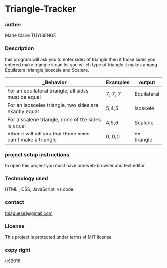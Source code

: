 #  Triangle-Tracker

###  auther

Marie Claire TUYISENGE

###  Description

this program will ask you to enter sides of triangle then if those sides you entered make triangle it can let you which type of triangle it makes among Equilateral triangle,Isoscele and Scalene.


|                        ___Behavior__                            |  __Examples__  | __output__  |
|-----------------------------------------------------------------|----------------|-------------|
| For an equilateral triangle, all sides must be equal            | 7, 7, 7        | Equilateral |
| For an isosceles triangle, two sides are exactly equal          | 5,4,5          | Isoscele    |
|For a scalene triangle, none of the sides is equal               | 4,5,6          |  Scalene    |
|other it will tell you that those sides can't make a triangle    | 0, 0,0         |no triangle  |

###  project setup instructions

to open this project you must have one web-browser and text editor
### Technology used

HTML , CSS, JavaScript.
vs code.

###  contact
 
 tblaguese1@gmail.com
 
###  License
This project is protected under terms of MIT license

### copy right
 (c)2018.